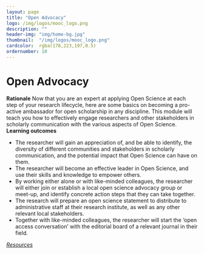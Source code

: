 ```yaml
---
layout: page
title: "Open Advocacy"
logo: /img/logos/mooc_logo.png
description: ""
header-img: "img/home-bg.jpg"
thumbnail:  "/img/logos/mooc_logo.png"
cardcolor:  rgba(178,223,197,0.5)
ordernumber: 10
---
```


# Open Advocacy
**Rationale**
Now that you are an expert at applying Open Science at each step of your research lifecycle, here are some basics on becoming a pro-active ambassador for open scholarship in any discipline. This module will teach you how to effectively engage researchers and other stakeholders in scholarly communication with the various aspects of Open Science.
**Learning outcomes**
* The researcher will gain an appreciation of, and be able to identify, the diversity of different communities and stakeholders in scholarly communication, and the potential impact that Open Science can have on them.
* The researcher will become an effective leader in Open Science, and use their skills and knowledge to empower others.
* By working either alone or with like-minded colleagues, the researcher will either join or establish a local open science advocacy group or meet-up, and identify concrete action steps that they can take together.
* The research will prepare an open science statement to distribute to administrative staff at their research institute, as well as any other relevant local stakeholders.
* Together with like-minded colleagues, the researcher will start the ‘open access conversation’ with the editorial board of a relevant journal in their field.

[_Resources_](http://opensciencemooc.eu/open-science-resources/#ten)
